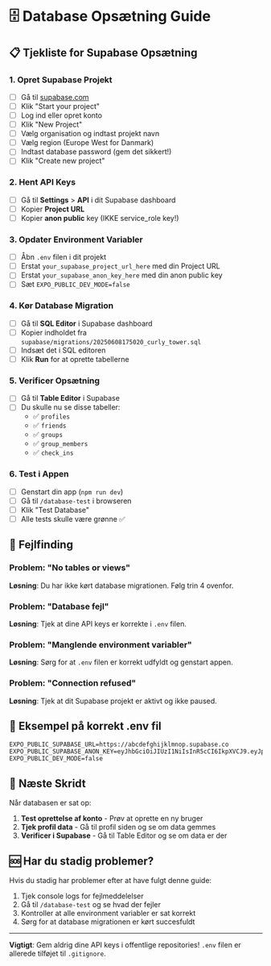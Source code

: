 # 🗄️ Database Opsætning Guide

## 📋 Tjekliste for Supabase Opsætning

### 1. **Opret Supabase Projekt**
- [ ] Gå til [supabase.com](https://supabase.com)
- [ ] Klik "Start your project"
- [ ] Log ind eller opret konto
- [ ] Klik "New Project"
- [ ] Vælg organisation og indtast projekt navn
- [ ] Vælg region (Europe West for Danmark)
- [ ] Indtast database password (gem det sikkert!)
- [ ] Klik "Create new project"

### 2. **Hent API Keys**
- [ ] Gå til **Settings** > **API** i dit Supabase dashboard
- [ ] Kopier **Project URL**
- [ ] Kopier **anon public** key (IKKE service_role key!)

### 3. **Opdater Environment Variabler**
- [ ] Åbn `.env` filen i dit projekt
- [ ] Erstat `your_supabase_project_url_here` med din Project URL
- [ ] Erstat `your_supabase_anon_key_here` med din anon public key
- [ ] Sæt `EXPO_PUBLIC_DEV_MODE=false`

### 4. **Kør Database Migration**
- [ ] Gå til **SQL Editor** i Supabase dashboard
- [ ] Kopier indholdet fra `supabase/migrations/20250608175020_curly_tower.sql`
- [ ] Indsæt det i SQL editoren
- [ ] Klik **Run** for at oprette tabellerne

### 5. **Verificer Opsætning**
- [ ] Gå til **Table Editor** i Supabase
- [ ] Du skulle nu se disse tabeller:
  - ✅ `profiles`
  - ✅ `friends` 
  - ✅ `groups`
  - ✅ `group_members`
  - ✅ `check_ins`

### 6. **Test i Appen**
- [ ] Genstart din app (`npm run dev`)
- [ ] Gå til `/database-test` i browseren
- [ ] Klik "Test Database"
- [ ] Alle tests skulle være grønne ✅

## 🔧 Fejlfinding

### Problem: "No tables or views"
**Løsning**: Du har ikke kørt database migrationen. Følg trin 4 ovenfor.

### Problem: "Database fejl"
**Løsning**: Tjek at dine API keys er korrekte i `.env` filen.

### Problem: "Manglende environment variabler"
**Løsning**: Sørg for at `.env` filen er korrekt udfyldt og genstart appen.

### Problem: "Connection refused"
**Løsning**: Tjek at dit Supabase projekt er aktivt og ikke paused.

## 📝 Eksempel på korrekt .env fil

```env
EXPO_PUBLIC_SUPABASE_URL=https://abcdefghijklmnop.supabase.co
EXPO_PUBLIC_SUPABASE_ANON_KEY=eyJhbGciOiJIUzI1NiIsInR5cCI6IkpXVCJ9.eyJpc3MiOiJzdXBhYmFzZSIsInJlZiI6ImFiY2RlZmdoaWprbG1ub3AiLCJyb2xlIjoiYW5vbiIsImlhdCI6MTYzNjU0ODAwMCwiZXhwIjoxOTUyMTI0MDAwfQ.example_key_here
EXPO_PUBLIC_DEV_MODE=false
```

## 🎯 Næste Skridt

Når databasen er sat op:
1. **Test oprettelse af konto** - Prøv at oprette en ny bruger
2. **Tjek profil data** - Gå til profil siden og se om data gemmes
3. **Verificer i Supabase** - Gå til Table Editor og se om data er der

## 🆘 Har du stadig problemer?

Hvis du stadig har problemer efter at have fulgt denne guide:
1. Tjek console logs for fejlmeddelelser
2. Gå til `/database-test` og se hvad der fejler
3. Kontroller at alle environment variabler er sat korrekt
4. Sørg for at database migrationen er kørt succesfuldt

---

**Vigtigt**: Gem aldrig dine API keys i offentlige repositories! `.env` filen er allerede tilføjet til `.gitignore`.